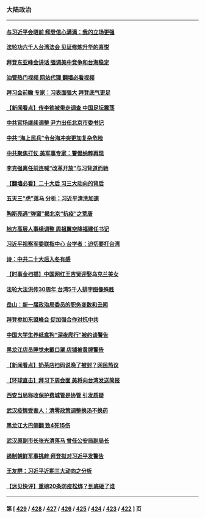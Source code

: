 ### 大陆政治
---
#### [与习近平会晤前 拜登信心满满：我的立场更强](../../pages/ncid277/n13865043.md?11140445) 
#### [法轮功六千人台湾法会 见证修炼升华的喜悦](../../pages/ncid277/n13864832.md?11140445) 
#### [拜登东亚峰会讲话 强调美中竞争和台海稳定](../../pages/ncid277/n13865106.md?11140445) 
#### [油管热门视频 网站代理 翻墙必看视频](http://138.2.39.72:81/youtube.html?epic-marker?11140445)
#### [拜习会前瞻 专家：习表面强大 拜登底气更足](../../pages/ncid277/n13865041.md?11140445) 
#### [【新闻看点】传李铁被带走调查 中国足坛震荡](../../pages/ncid277/n13865071.md?11140445) 
#### [中共官场继续调整 尹力出任北京市委书记](../../pages/ncid277/n13864988.md?11140445) 
#### [中共“海上民兵”令台海冲突更加复杂危险](../../pages/ncid277/n13864958.md?11140445) 
#### [中共聚焦打仗 美军事专家：警惕纳粹再现](../../pages/ncid277/n13864932.md?11140445) 
#### [李克强离任前连喊“改革开放”与习背道而驰](../../pages/ncid277/n13864870.md?11140445) 
#### [【翻墙必看】二十大后 习三大动向的背后](../../pages/ncid277/n13864894.md?11140445) 
#### [五天三“虎”落马 分析：习近平清洗加速](../../pages/ncid277/n13864535.md?11140445) 
#### [陶斯亮遇“弹窗”揭北京“抗疫”之荒唐](../../pages/ncid277/n13864497.md?11140445) 
#### [地方高层人事续调整 周祖翼空降福建任书记](../../pages/ncid277/n13864880.md?11140445) 
#### [习近平视察军委联指中心 台学者：迫切要打台湾](../../pages/ncid277/n13864578.md?11140445) 
#### [诗：中共二十大后入冬有感](../../pages/ncid277/n13864865.md?11140445) 
#### [【时事金扫描】中国网红王吉贤迎娶乌克兰美女](../../pages/ncid277/n13864751.md?11140445) 
#### [法轮大法洪传30周年 台湾5千人排字图像殊胜](../../pages/ncid277/n13864314.md?11140445) 
#### [岳山：新一届政治局委员的职务变数和丑闻](../../pages/ncid277/n13864753.md?11140445) 
#### [拜登参加东盟峰会 促加强合作对抗中共](../../pages/ncid277/n13864760.md?11140445) 
#### [中国大学生养纸盒狗“深夜爬行”被约谈警告](../../pages/ncid277/n13864617.md?11140445) 
#### [黑龙江店员睡觉未戴口罩 店铺被黄牌警告](../../pages/ncid277/n13864649.md?11140445) 
#### [【新闻看点】奶茶店扫码说晚了被封？网民热议](../../pages/ncid277/n13864380.md?11140445) 
#### [【环球直击】拜习下周会面 美将向台湾发送简报](../../pages/ncid277/n13864175.md?11140445) 
#### [西安当局称收保护费城管是协管 引发质疑](../../pages/ncid277/n13864581.md?11140445) 
#### [武汉疫情受害人：清零政策调整换汤不换药](../../pages/ncid277/n13864297.md?11140445) 
#### [黑龙江大巴侧翻 致4死15伤](../../pages/ncid277/n13864553.md?11140445) 
#### [武汉原副市长张光清落马 曾任公安局副局长](../../pages/ncid277/n13864446.md?11140445) 
#### [遏制朝鲜军事挑衅 拜登拟对习近平发警告](../../pages/ncid277/n13864467.md?11140445) 
#### [王友群：习近平近期三大动向之分析](../../pages/ncid277/n13864398.md?11140445) 
#### [【远见快评】重磅20条防疫松绑？到底砸了谁](../../pages/ncid277/n13864407.md?11140445) 

---
#### 第 [ [429](./429.md?11140445) / [428](./428.md?11140445) / [427](./427.md?11140445) / [426](./426.md?11140445) / [425](./425.md?11140445) / [424](./424.md?11140445) / [423](./423.md?11140445) / [422](./422.md?11140445) ] 页
